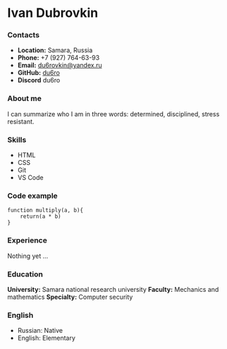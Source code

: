 # Ivan Dubrovkin
### Contacts
* __Location:__ Samara, Russia
* __Phone:__ +7 (927) 764-63-93
* __Email:__ du6rovkin@yandex.ru
* __GitHub:__ [du6ro](https://github.com/du6ro)
* __Discord__ du6ro
### About me
I can summarize who I am in three words: determined, disciplined, stress resistant.
### Skills
* HTML
* CSS
* Git
* VS Code
### Code example
```
function multiply(a, b){
    return(a * b)
}
```
### Experience
Nothing yet ...
### Education
__University:__ Samara national research university
__Faculty:__ Mechanics and mathematics
__Specialty:__ Computer security
### English
* Russian: Native
* English: Elementary
